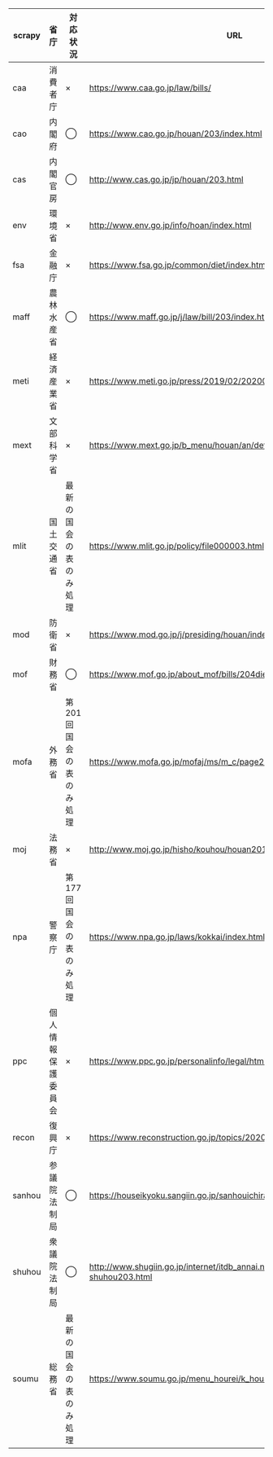 |scrapy|省庁|対応状況|URL|
| ---- | ---- | ---- | ---- |
|caa|消費者庁|×|https://www.caa.go.jp/law/bills/|
|cao|内閣府|◯|https://www.cao.go.jp/houan/203/index.html|
|cas|内閣官房|◯|http://www.cas.go.jp/jp/houan/203.html|
|env|環境省|×|http://www.env.go.jp/info/hoan/index.html|
|fsa|金融庁|×|https://www.fsa.go.jp/common/diet/index.html|
|maff|農林水産省|◯|https://www.maff.go.jp/j/law/bill/203/index.html|
|meti|経済産業省|×|https://www.meti.go.jp/press/2019/02/20200218002/20200218002.html|
|mext|文部科学省|×|https://www.mext.go.jp/b_menu/houan/an/detail/mext_00004.html|
|mlit|国土交通省|最新の国会の表のみ処理|https://www.mlit.go.jp/policy/file000003.html|
|mod|防衛省|×|https://www.mod.go.jp/j/presiding/houan/index.html|
|mof|財務省|◯|https://www.mof.go.jp/about_mof/bills/204diet/index.htm|
|mofa|外務省|第201回国会の表のみ処理|https://www.mofa.go.jp/mofaj/ms/m_c/page24_001170.html|
|moj|法務省|×|http://www.moj.go.jp/hisho/kouhou/houan201.html|
|npa|警察庁|第177回国会の表のみ処理|https://www.npa.go.jp/laws/kokkai/index.html|
|ppc|個人情報保護委員会|×|https://www.ppc.go.jp/personalinfo/legal/html_kaiseihogohou/|
|recon|復興庁|×|https://www.reconstruction.go.jp/topics/20200303085910.html|
|sanhou|参議院法制局|◯|https://houseikyoku.sangiin.go.jp/sanhouichiran/kaijibetu/r-203.htm|
|shuhou|衆議院法制局|◯|http://www.shugiin.go.jp/internet/itdb_annai.nsf/html/statics/housei/html/h-shuhou203.html|
|soumu|総務省|最新の国会の表のみ処理|https://www.soumu.go.jp/menu_hourei/k_houan.html|
